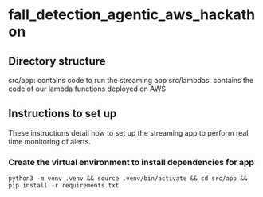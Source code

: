 # fall_detection_agentic_aws_hackathon

## Directory structure

src/app: contains code to run the streaming app
src/lambdas: contains the code of our lambda functions deployed on AWS

## Instructions to set up

These instructions detail how to set up the streaming app to perform real time monitoring of alerts. 

### Create the virtual environment to install dependencies for app

```python3 -m venv .venv && source .venv/bin/activate && cd src/app && pip install -r requirements.txt```
